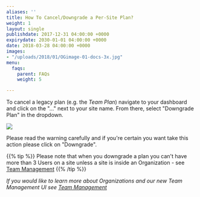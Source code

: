 ```yaml
---
aliases: ''
title: How To Cancel/Downgrade a Per-Site Plan?
weight: 1
layout: single
publishdate: 2017-12-31 04:00:00 +0000
expirydate: 2030-01-01 04:00:00 +0000
date: 2018-03-28 04:00:00 +0000
images:
- "/uploads/2018/01/OGimage-01-docs-3x.jpg"
menu:
  faqs:
    parent: FAQs
    weight: 5

---
```

To cancel a legacy plan (e.g. the _Team Plan_) navigate to your dashboard and click on the "..." next to your site name. From there, select "Downgrade Plan" in the dropdown.

![](/uploads/2018/04/dowgrade-plan.jpg)

Please read the warning carefully and if you're certain you want take this action please click on "Downgrade".

{{% tip %}}
Please note that when you downgrade a plan you can't have more than 3 Users on a site unless a site is inside an Organization - see [Team Management](/docs/settings/team-management/)
{{% /tip %}}

_If you would like to learn more about Organizations and our new Team Management UI see_ [_Team Management_](/docs/settings/team-management/)